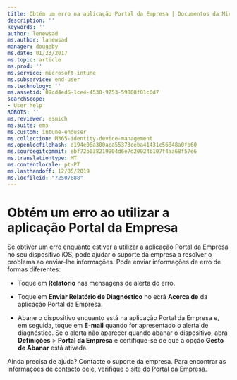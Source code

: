 ```yaml
---
title: Obtém um erro na aplicação Portal da Empresa | Documentos da Microsoft
description: ''
keywords: ''
author: lenewsad
ms.author: lanewsad
manager: dougeby
ms.date: 01/23/2017
ms.topic: article
ms.prod: ''
ms.service: microsoft-intune
ms.subservice: end-user
ms.technology: ''
ms.assetid: 09cd4ed6-1ce4-4530-9753-59808f01c6d7
searchScope:
- User help
ROBOTS: ''
ms.reviewer: esmich
ms.suite: ems
ms.custom: intune-enduser
ms.collection: M365-identity-device-management
ms.openlocfilehash: d194e08a300aca55373ceba41431c56848a0fb60
ms.sourcegitcommit: ebf72b038219904d6e7d20024b107f4aa68f57e6
ms.translationtype: MT
ms.contentlocale: pt-PT
ms.lasthandoff: 12/05/2019
ms.locfileid: "72507888"
---
```

# <a name="you-get-an-error-while-using-the-company-portal-app"></a>Obtém um erro ao utilizar a aplicação Portal da Empresa

Se obtiver um erro enquanto estiver a utilizar a aplicação Portal da Empresa no seu dispositivo iOS, pode ajudar o suporte da empresa a resolver o problema ao enviar-lhe informações. Pode enviar informações de erro de formas diferentes:

- Toque em **Relatório** nas mensagens de alerta do erro.

- Toque em **Enviar Relatório de Diagnóstico** no ecrã **Acerca de** da aplicação Portal da Empresa.

- Abane o dispositivo enquanto está na aplicação Portal da Empresa e, em seguida, toque em **E-mail** quando for apresentado o alerta de diagnóstico. Se o alerta não aparecer quando abanar o dispositivo, abra **Definições** > **Portal da Empresa** e certifique-se de que a opção **Gesto de Abanar** está ativada.

Ainda precisa de ajuda? Contacte o suporte da empresa. Para encontrar as informações de contacto dele, verifique o [site do Portal da Empresa](https://go.microsoft.com/fwlink/?linkid=2010980).
